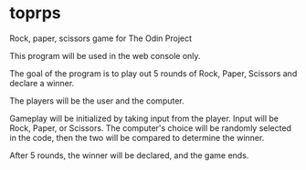 # toprps
Rock, paper, scissors game for The Odin Project

This program will be used in the web console only.

The goal of the program is to play out 5 rounds of Rock, Paper, Scissors and declare a winner. 

The players will be the user and the computer. 

Gameplay will be initialized by taking input from the player. Input will be Rock, Paper, or Scissors. The computer's choice will be randomly selected in the code, then the two will be compared to determine the winner.

After 5 rounds, the winner will be declared, and the game ends.